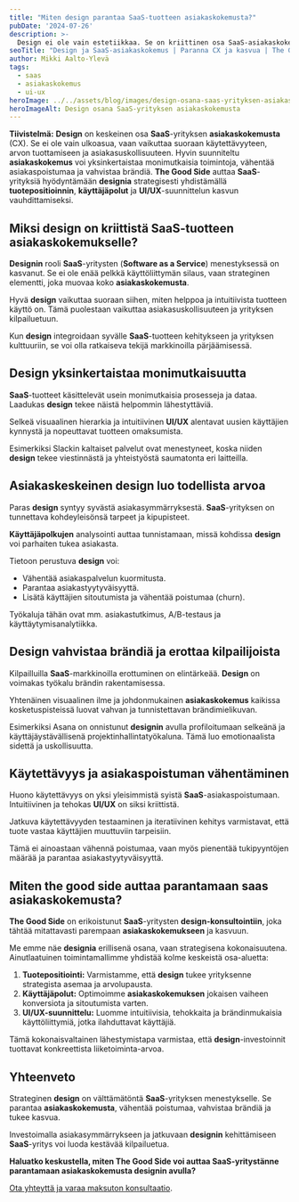 ```yaml
---
title: "Miten design parantaa SaaS-tuotteen asiakaskokemusta?"
pubDate: '2024-07-26'
description: >-
  Design ei ole vain estetiikkaa. Se on kriittinen osa SaaS-asiakaskokemusta (CX), joka voi kiihdyttää kasvua. Näin The Good Side auttaa.
seoTitle: "Design ja SaaS-asiakaskokemus | Paranna CX ja kasvua | The Good Side"
author: Mikki Aalto-Ylevä
tags:
  - saas
  - asiakaskokemus
  - ui-ux
heroImage: ../../assets/blog/images/design-osana-saas-yrityksen-asiakaskokemusta/featured.webp
heroImageAlt: Design osana SaaS-yrityksen asiakaskokemusta
---
```


**Tiivistelmä:** **Design** on keskeinen osa **SaaS**-yrityksen **asiakaskokemusta** (CX). Se ei ole vain ulkoasua, vaan vaikuttaa suoraan käytettävyyteen, arvon tuottamiseen ja asiakasuskollisuuteen. Hyvin suunniteltu **asiakaskokemus** voi yksinkertaistaa monimutkaisia toimintoja, vähentää asiakaspoistumaa ja vahvistaa brändiä. **The Good Side** auttaa **SaaS**-yrityksiä hyödyntämään **designia** strategisesti yhdistämällä **tuotepositioinnin**, **käyttäjäpolut** ja **UI/UX**-suunnittelun kasvun vauhdittamiseksi.

## Miksi design on kriittistä SaaS-tuotteen asiakaskokemukselle?

**Designin** rooli **SaaS**-yritysten (**Software as a Service**) menestyksessä on kasvanut. Se ei ole enää pelkkä käyttöliittymän silaus, vaan strateginen elementti, joka muovaa koko **asiakaskokemusta**.

Hyvä **design** vaikuttaa suoraan siihen, miten helppoa ja intuitiivista tuotteen käyttö on. Tämä puolestaan vaikuttaa asiakasuskollisuuteen ja yrityksen kilpailuetuun.

Kun **design** integroidaan syvälle **SaaS**-tuotteen kehitykseen ja yrityksen kulttuuriin, se voi olla ratkaiseva tekijä markkinoilla pärjäämisessä.

## Design yksinkertaistaa monimutkaisuutta

**SaaS**-tuotteet käsittelevät usein monimutkaisia prosesseja ja dataa. Laadukas **design** tekee näistä helpommin lähestyttäviä.

Selkeä visuaalinen hierarkia ja intuitiivinen **UI/UX** alentavat uusien käyttäjien kynnystä ja nopeuttavat tuotteen omaksumista.

Esimerkiksi Slackin kaltaiset palvelut ovat menestyneet, koska niiden **design** tekee viestinnästä ja yhteistyöstä saumatonta eri laitteilla.

## Asiakaskeskeinen design luo todellista arvoa

Paras **design** syntyy syvästä asiakasymmärryksestä. **SaaS**-yrityksen on tunnettava kohdeyleisönsä tarpeet ja kipupisteet.

**Käyttäjäpolkujen** analysointi auttaa tunnistamaan, missä kohdissa **design** voi parhaiten tukea asiakasta.

Tietoon perustuva **design** voi:
*   Vähentää asiakaspalvelun kuormitusta.
*   Parantaa asiakastyytyväisyyttä.
*   Lisätä käyttäjien sitoutumista ja vähentää poistumaa (churn).

Työkaluja tähän ovat mm. asiakastutkimus, A/B-testaus ja käyttäytymisanalytiikka.

## Design vahvistaa brändiä ja erottaa kilpailijoista

Kilpailluilla **SaaS**-markkinoilla erottuminen on elintärkeää. **Design** on voimakas työkalu brändin rakentamisessa.

Yhtenäinen visuaalinen ilme ja johdonmukainen **asiakaskokemus** kaikissa kosketuspisteissä luovat vahvan ja tunnistettavan brändimielikuvan.

Esimerkiksi Asana on onnistunut **designin** avulla profiloitumaan selkeänä ja käyttäjäystävällisenä projektinhallintatyökaluna. Tämä luo emotionaalista sidettä ja uskollisuutta.

## Käytettävyys ja asiakaspoistuman vähentäminen

Huono käytettävyys on yksi yleisimmistä syistä **SaaS**-asiakaspoistumaan. Intuitiivinen ja tehokas **UI/UX** on siksi kriittistä.

Jatkuva käytettävyyden testaaminen ja iteratiivinen kehitys varmistavat, että tuote vastaa käyttäjien muuttuviin tarpeisiin.

Tämä ei ainoastaan vähennä poistumaa, vaan myös pienentää tukipyyntöjen määrää ja parantaa asiakastyytyväisyyttä.

## Miten the good side auttaa parantamaan saas asiakaskokemusta?

**The Good Side** on erikoistunut **SaaS**-yritysten **design-konsultointiin**, joka tähtää mitattavasti parempaan **asiakaskokemukseen** ja kasvuun.

Me emme näe **designia** erillisenä osana, vaan strategisena kokonaisuutena. Ainutlaatuinen toimintamallimme yhdistää kolme keskeistä osa-aluetta:

1.  **Tuotepositiointi:** Varmistamme, että **design** tukee yrityksenne strategista asemaa ja arvolupausta.
2.  **Käyttäjäpolut:** Optimoimme **asiakaskokemuksen** jokaisen vaiheen konversiota ja sitoutumista varten.
3.  **UI/UX-suunnittelu:** Luomme intuitiivisia, tehokkaita ja brändinmukaisia käyttöliittymiä, jotka ilahduttavat käyttäjiä.

Tämä kokonaisvaltainen lähestymistapa varmistaa, että **design**-investoinnit tuottavat konkreettista liiketoiminta-arvoa.

## Yhteenveto

Strateginen **design** on välttämätöntä **SaaS**-yrityksen menestykselle. Se parantaa **asiakaskokemusta**, vähentää poistumaa, vahvistaa brändiä ja tukee kasvua.

Investoimalla asiakasymmärrykseen ja jatkuvaan **designin** kehittämiseen **SaaS**-yritys voi luoda kestävää kilpailuetua.

**Haluatko keskustella, miten The Good Side voi auttaa SaaS-yritystänne parantamaan asiakaskokemusta designin avulla?**

[Ota yhteyttä ja varaa maksuton konsultaatio](/[locale]/contact/).